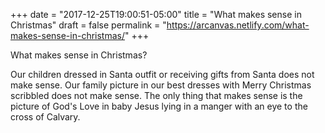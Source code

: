+++
date = "2017-12-25T19:00:51-05:00"
title = "What makes sense in Christmas"
draft = false
permalink = "https://arcanvas.netlify.com/what-makes-sense-in-christmas/"
+++

What makes sense in Christmas?

Our children dressed in Santa outfit or receiving gifts from Santa does not make sense.
Our family picture in our best dresses with Merry Christmas scribbled does not make sense.
The only thing that makes sense is the picture of God's Love in baby Jesus lying in a manger with an eye to the cross of Calvary.
